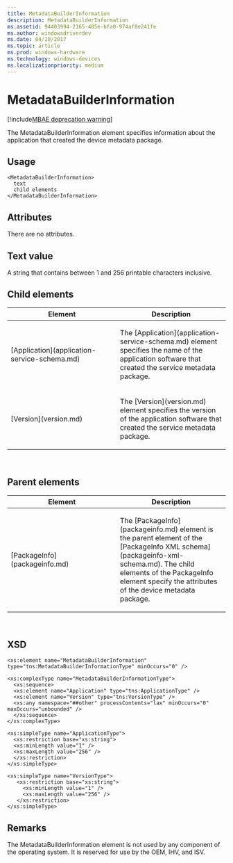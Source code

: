 ```yaml
---
title: MetadataBuilderInformation
description: MetadataBuilderInformation
ms.assetid: 94403994-2165-405e-bfa0-974af8e241fe
ms.author: windowsdriverdev
ms.date: 04/20/2017
ms.topic: article
ms.prod: windows-hardware
ms.technology: windows-devices
ms.localizationpriority: medium
---
```


# MetadataBuilderInformation

[!include[MBAE deprecation warning](mbae-deprecation-warning.md)]

The MetadataBuilderInformation element specifies information about the application that created the device metadata package.

## <span id="Usage"></span><span id="usage"></span><span id="USAGE"></span>Usage


``` syntax
<MetadataBuilderInformation>
  text
  child elements
</MetadataBuilderInformation>
```

## <span id="Attributes"></span><span id="attributes"></span><span id="ATTRIBUTES"></span>Attributes


There are no attributes.

## <span id="Text_value"></span><span id="text_value"></span><span id="TEXT_VALUE"></span>Text value


A string that contains between 1 and 256 printable characters inclusive.

## <span id="Child_elements"></span><span id="child_elements"></span><span id="CHILD_ELEMENTS"></span>Child elements


<table>
<colgroup>
<col width="50%" />
<col width="50%" />
</colgroup>
<thead>
<tr class="header">
<th>Element</th>
<th>Description</th>
</tr>
</thead>
<tbody>
<tr class="odd">
<td><p>[Application](application-service-schema.md)</p></td>
<td><p>The [Application](application-service-schema.md) element specifies the name of the application software that created the service metadata package.</p></td>
</tr>
<tr class="even">
<td><p>[Version](version.md)</p></td>
<td><p>The [Version](version.md) element specifies the version of the application software that created the service metadata package.</p></td>
</tr>
</tbody>
</table>

 

## <span id="Parent_elements"></span><span id="parent_elements"></span><span id="PARENT_ELEMENTS"></span>Parent elements


<table>
<colgroup>
<col width="50%" />
<col width="50%" />
</colgroup>
<thead>
<tr class="header">
<th>Element</th>
<th>Description</th>
</tr>
</thead>
<tbody>
<tr class="odd">
<td><p>[PackageInfo](packageinfo.md)</p></td>
<td><p>The [PackageInfo](packageinfo.md) element is the parent element of the [PackageInfo XML schema](packageinfo-xml-schema.md). The child elements of the PackageInfo element specify the attributes of the device metadata package.</p></td>
</tr>
</tbody>
</table>

 

## <span id="XSD"></span><span id="xsd"></span>XSD


``` syntax
<xs:element name="MetadataBuilderInformation" type="tns:MetadataBuilderInformationType" minOccurs="0" /> 

<xs:complexType name="MetadataBuilderInformationType">
  <xs:sequence>
  <xs:element name="Application" type="tns:ApplicationType" />
  <xs:element name="Version" type="tns:VersionType" />
  <xs:any namespace="##other" processContents="lax" minOccurs="0" maxOccurs="unbounded" />
  </xs:sequence>
</xs:complexType> 

<xs:simpleType name="ApplicationType">
  <xs:restriction base="xs:string">
  <xs:minLength value="1" />
  <xs:maxLength value="256" />
  </xs:restriction>
</xs:simpleType> 

<xs:simpleType name="VersionType">
   <xs:restriction base="xs:string">
     <xs:minLength value="1" />
     <xs:maxLength value="256" />
   </xs:restriction> 
</xs:simpleType>
```

## <span id="Remarks"></span><span id="remarks"></span><span id="REMARKS"></span>Remarks


The MetadataBuilderInformation element is not used by any component of the operating system. It is reserved for use by the OEM, IHV, and ISV.

 

 





